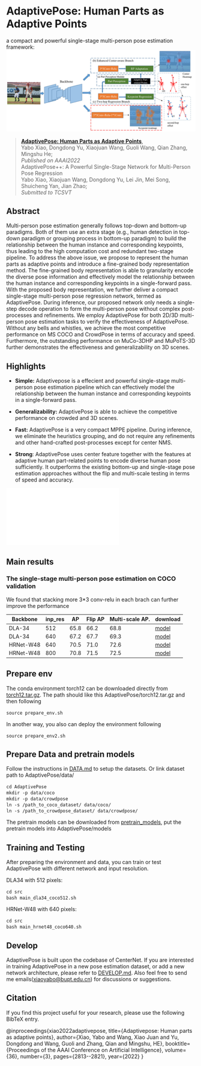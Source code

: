 # AdaptivePose: Human Parts as Adaptive Points
a compact and powerful single-stage multi-person pose estimation framework:
![](readme/framework.jpg)
> [**AdaptivePose: Human Parts as Adaptive Points**](https://arxiv.org/abs/2112.13635),            
> Yabo Xiao, Dongdong Yu, Xiaojuan Wang, Guoli Wang, Qian Zhang, Mingshu He;        
> *Published on AAAI2022*   
> AdaptivePose++: A Powerful Single-Stage Network for Multi-Person Pose Regression            
> Yabo Xiao, Xiaojuan Wang, Dongdong Yu, Lei Jin, Mei Song, Shuicheng Yan, Jian Zhao;      
> *Submitted to TCSVT*   
      


<!-- Contact: [xiaoyabo@bupt.edu.cn](mailto:xiaoyabo@bupt.edu.cn). Any questions or discussions about pose estiamtion task are welcomed!  -->

## Abstract 

Multi-person pose estimation generally follows top-down and bottom-up paradigms. Both of them use an extra stage (e.g., human detection in top-down paradigm or grouping process in bottom-up paradigm) to build the relationship between the human instance and corresponding keypoints, thus leading to the high computation cost and redundant two-stage pipeline. To address the above issue, we propose to represent the human parts as adaptive points and introduce a fine-grained body representation method. The fine-grained body representation is able to granularity encode the diverse pose information and effectively model the relationship between the human instance and corresponding keypoints in a single-forward pass. With the proposed body representation, we further deliver a compact single-stage multi-person pose regression network, termed as AdaptivePose. During inference, our proposed network only needs a single-step decode operation to form the multi-person pose without complex post-processes and refinements. We employ AdaptivePose for both 2D/3D multi-person pose estimation tasks to verify the effectiveness of AdaptivePose. Without any bells and whistles, we achieve the most competitive performance on MS COCO and CrowdPose in terms of accuracy and speed. Furthermore, the outstanding performance on MuCo-3DHP and MuPoTS-3D further demonstrates the effectiveness and generalizability on 3D scenes.

## Highlights

- **Simple:** Adaptivepose is a effecient and powerful single-stage multi-person pose estimation pipeline which can effectively model the relationship between the human instance and corresponding keypoints in a single-forward pass. 

- **Generalizability:** AdaptivePose is able to achieve the competitive performance on crowded and 3D scenes.

- **Fast:** AdaptivePose is a very compact MPPE pipeline. During inference, we eliminate the heuristics grouping, and do not require any refinements and other hand-crafted post-processes except for center NMS. 

- **Strong**: AdaptivePose uses center feature together with the features at adaptive human part-related points to encode diverse human pose sufficiently. It outperforms the existing bottom-up and single-stage pose estimation approaches without the flip and multi-scale testing in terms of speed and accuracy.

![](readme/adaptivepoint.pdf)

<!-- - **Easy to use:** We provide user friendly testing API and webcam demos. -->

## Main results

### The single-stage multi-person pose estimation on COCO validation
<!-- - **Speed** Please refer to the paper(https://arxiv.org/abs/2112.13635) for inference time. The performance is slightly better than the reported in paper. -->
<!-- The time is calculated on a single Tesla V100 -->
We found that stacking more 3*3 conv-relu in each brach can further improve the performance

| Backbone     | inp_res |  AP       | Flip AP      |  Multi-scale AP.  |   download  |
|--------------|---------|-----------|--------------|-------------------|   ---    |
|DLA-34        |   512   |   65.8    |   66.2       | 68.8    | [model](https://drive.google.com/file/d/110MSVGZWYF8clzWPW_5zgW47BzI7w-2M/view?usp=sharing)  |
|DLA-34        |   640   |    67.2   |     67.7     | 69.3        |  [model](https://drive.google.com/file/d/1F1riIzzaeh_gh7ASOfaNPnvB3m5lM_-o/view?usp=sharing)|
|HRNet-W48     |   640   |    70.5   |     71.0     |  72.6 |   [model](https://drive.google.com/file/d/1pLg8B1ut4VS7HnjzLadfm0tJIa2IxzMR/view?usp=sharing)  |
|HRNet-W48     |   800   |    70.8   |     71.5     |        72.5    | [model](https://drive.google.com/file/d/1Z8WrO9k3gRX48goRSegaav8mSrTjjz64/view?usp=sharing)|   

<!-- | Backbone     | inp_res |  AP       | Flip AP      |  Multi-scale AP.  | time/ms
|--------------|---------|-----------|--------------|-------------------| 
|DLA-34        |   512   |   65.8    |   66.2       | 66.3       |        33
|DLA-34        |   640   |    67.2   | 67.7         | 69.3            | 45
|HRNet-W32     |   512   |      67.3     |               |
Hrnet-w32.  640.   68.5
|HRNet-W48     |   640   |    70.5   |     71.0     |        72.6       |  57
|HRNet-W48     |   800   |    70.8   |     71.5     |        72.5       |   87 -->


<!-- ## Installation
All models and details will be available in our [Model zoo](readme/MODEL_ZOO.md). -->

## Prepare env
The conda environment torch12 can be downloaded directly from [torch12.tar.gz](https://drive.google.com/file/d/1hAtuIbLHlKpt2YN_zUxkqHtUhDvsNn4u/view?usp=sharing).
The path should like this AdaptivePose/torch12.tar.gz
and then following
```
source prepare_env.sh
```

In another way, you also can deploy the environment following
```
source prepare_env2.sh
```

## Prepare Data and pretrain models
Follow the instructions in [DATA.md](readme/DATA.md) to setup the datasets. 
Or link dataset path to AdaptivePose/data/
```
cd AdaptivePose
mkdir -p data/coco
mkdir -p data/crowdpose
ln -s /path_to_coco_dataset/ data/coco/
ln -s /path_to_crowdpose_dataset/ data/crowdpose/
```

The pretrain models can be downloaded from [pretrain_models](https://drive.google.com/drive/folders/17DVq-pwqx40ELmbBjYEYVQc1UC9ofgsq?usp=sharing), put the pretrain models into AdaptivePose/models




## Training and Testing

After preparing the environment and data, you can train or test AdaptivePose with different network and input resolution. 

DLA34 with 512 pixels:
```
cd src
bash main_dla34_coco512.sh
```
HRNet-W48 with 640 pixels:
```
cd src
bash main_hrnet48_coco640.sh
```

 

## Develop

AdaptivePose is built upon the codebase of CenterNet. If you are interested in training AdaptivePose in a new pose estimation dataset, or add a new network architecture, please refer to [DEVELOP.md](readme/DEVELOP.md). Also feel free to send me emails(xiaoyabo@bupt.edu.cn) for discussions or suggestions.



## Citation

If you find this project useful for your research, please use the following BibTeX entry.

  @inproceedings{xiao2022adaptivepose,
  title={Adaptivepose: Human parts as adaptive points},
  author={Xiao, Yabo and Wang, Xiao Juan and Yu, Dongdong and Wang, Guoli and Zhang, Qian and Mingshu, HE},
  booktitle={Proceedings of the AAAI Conference on Artificial Intelligence},
  volume={36},
  number={3},
  pages={2813--2821},
  year={2022}
}
